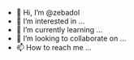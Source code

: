 - 👋 Hi, I’m @zebadol
- 👀 I’m interested in ...
- 🌱 I’m currently learning ...
- 💞️ I’m looking to collaborate on ...
- 📫 How to reach me ...

<!---
zebadol/zebadol is a ✨ special ✨ repository because its `README.md` (this file) appears on your GitHub profile.
You can click the Preview link to take a look at your changes.
--->
